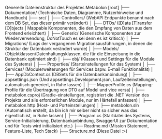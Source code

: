 Generelle Dateienstruktur des Projektes
Metabolon [root]
├── Dokumentation/                  (Technische Daten, Diagramme, Nutzerhinweise und Handbuch)
├── src/
│   ├── Controllers/                (WebAPI Endpunkte benannt nach dem DB Set, das dieser primär verändert)
│   ├── DTOs/                       ([D]ata [T]ransfer [O]bjects | Mappable Komponenten, die den Empfang von Daten aus dem Frontend erleichtert)
│   ├── Generic/                    (Generische Komponenten zur Wiederverwendung, DoNotTouch es sei denn es ist kritisch)
│   ├── Migrations/                 (Logs der vergangenen Migrationsausführungen, in denen die Struktur der Datenbank verändert wurde)
│   ├── Models/                     (Objektklassen/Datenhaltungsklassen, die für die Einspeisung in die Datenbank optimiert sind)
│   ├── obj/                        (Klassen und Settings für die Module des Systems)
│   ├── Properties/                 (Starteinstellungen für das System)
│   ├── Services/                   (Modulerweiterungen für Services bspw. E-mail Funktionalität)
│   ├── AppDbContext.cs             (DBSets für die Datenbankanbindung)
│   ├── appsettings.json            (Und appsettings.Development.json, Laufzeiteinstellungen, automatisch generiert, in Ruhe lassen)
│   ├── MapperProfile.cs            (Mapping-Profile für die Übertragung von DTO auf Model und vice versa)
│   ├── metabolon.csproj            (Gradle-einstellungen, registriert die .NET Version des Projekts und alle erforderlichen Module, nur im Härtefall anfassen)
│   ├── metabolon.http              (Host- und Porteinstellungen)
│   ├── metabolon.sln               (Automatisch erstellt, da bin ich mir selber nicht so sicher was das eigentlich ist, in Ruhe lassen)
│   ├── Program.cs                  (Startdatei des Systems, Service-Initialisierung, Datenbankanbindung, SwaggerUI zur Dokumentation und für Tests wird initialisiert etc.)
├── Readme.md                       (Mission Statement, Feature-Liste, Tech Stack)
├── Structure.md                    (Diese Datei :>)